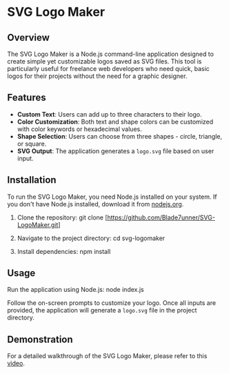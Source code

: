 # SVG Logo Maker

## Overview

The SVG Logo Maker is a Node.js command-line application designed to create simple yet customizable logos saved as SVG files. This tool is particularly useful for freelance web developers who need quick, basic logos for their projects without the need for a graphic designer.

## Features

- **Custom Text**: Users can add up to three characters to their logo.
- **Color Customization**: Both text and shape colors can be customized with color keywords or hexadecimal values.
- **Shape Selection**: Users can choose from three shapes - circle, triangle, or square.
- **SVG Output**: The application generates a `logo.svg` file based on user input.

## Installation

To run the SVG Logo Maker, you need Node.js installed on your system. If you don't have Node.js installed, download it from [nodejs.org](https://nodejs.org/).

1. Clone the repository: git clone [https://github.com/Blade7unner/SVG-LogoMaker.git]

2. Navigate to the project directory: cd svg-logomaker

3. Install dependencies: npm install


## Usage

Run the application using Node.js: node index.js


Follow the on-screen prompts to customize your logo. Once all inputs are provided, the application will generate a `logo.svg` file in the project directory.

## Demonstration

For a detailed walkthrough of the SVG Logo Maker, please refer to this [video](https://drive.google.com/file/d/1s9xBK9Jg3lH-nnPAD7xCrdImrxgBeX3X/view?usp=sharing).








